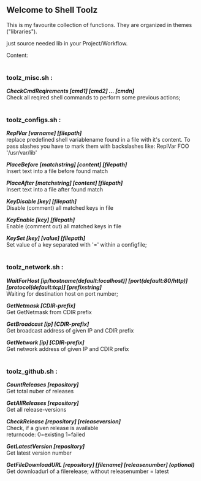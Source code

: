 ## Welcome to Shell Toolz

This is my favourite collection of functions.
They are organized in themes ("libraries").

just source needed lib in your Project/Workflow.

Content:
<br /><br />

### **toolz_misc.sh :**  


***CheckCmdReqirements [cmd1] [cmd2] ... [cmdn]***  
Check all reqired shell commands to perform some previous actions;
<br /><br />

### **toolz_configs.sh :** 

***ReplVar [varname] [filepath]***  
replace predefined shell variablename found in a file with it's content. To pass slashes you have to mark them with backslashes like: ReplVar FOO '\/usr\/var\/lib'

***PlaceBefore [matchstring] [content] [filepath]***  
Insert text into a file before found match

***PlaceAfter [matchstring] [content] [filepath]***  
Insert text into a file after found match

***KeyDisable [key] [filepath]***  
Disable (comment) all matched keys in file

***KeyEnable [key] [filepath]***  
Enable (comment out) all matched keys in file

***KeySet [key] [value] [filepath]***  
Set value of a key separated with '=' within a configfile;
<br /><br />

### **toolz_network.sh :** 

***WaitForHost [ip/hostname(default:localhost)] [port(default:80/http)] [protocol(default:tcp)] [prefixstring]***  
Waiting for destination host on port number;

***GetNetmask [CDIR-prefix]***  
Get GetNetmask from CDIR prefix

***GetBroadcast [ip] [CDIR-prefix]***  
Get broadcast address of given IP and CDIR prefix

***GetNetwork [ip] [CDIR-prefix]***  
Get network address of given IP and CDIR prefix
<br /><br />

### **toolz_github.sh :** 

***CountReleases [repository]***  
Get total nuber of releases

***GetAllReleases [repository]***  
Get all release-versions

***CheckRelease [repository] [releaseversion]***  
Check, if a given release is available  
returncode: 0=existing 1=failed

***GetLatestVersion [repository]***  
Get latest version number

***GetFileDownloadURL [repository] [filename] [releasenumber] (optional)***  
Get downloadurl of a filerelease; without releasenumber = latest
